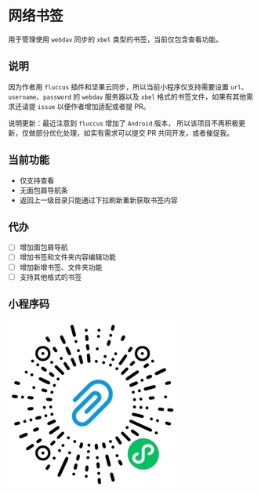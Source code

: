 # 网络书签

用于管理使用 `webdav` 同步的 `xbel` 类型的书签，当前仅包含查看功能。

## 说明

因为作者用 `fluccus` 插件和坚果云同步，所以当前小程序仅支持需要设置 `url`、`username`、`password` 的 `webdav` 服务器以及 `xbel` 格式的书签文件，如果有其他需求还请提 `issue` 以便作者增加适配或者提 PR。

说明更新：最近注意到 `fluccus` 增加了 `Android` 版本， 所以该项目不再积极更新，仅做部分优化处理，如实有需求可以提交 PR 共同开发，或者催促我。

## 当前功能

- 仅支持查看
- 无面包屑导航条
- 返回上一级目录只能通过下拉刷新重新获取书签内容

## 代办

- [ ] 增加面包屑导航
- [ ] 增加书签和文件夹内容编辑功能
- [ ] 增加新增书签、文件夹功能
- [ ] 支持其他格式的书签

## 小程序码

![bookmark](./assets/bookmark.jpg)
